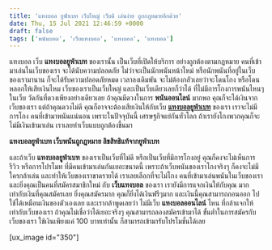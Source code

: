 ```yaml
---
title: 'แทงบอล ยูฟ่าเบท เว็บใหญ่ เว็บดี เล่นง่าย ถูกกฎหมายอีกด้วย'
date: Thu, 15 Jul 2021 12:46:59 +0000
draft: false
tags: ['พนันบอล', 'เว็บแทงบอล', 'แทงบอล', 'แทงบอล']
---
```


แทงบอล เว็บ **แทงบอลยูฟ่าเบท** ของเรานั้น เป็นเว็บที่เปิดให้บริการ อย่างถูกต้องตามกฎหมาย คนที่เข้ามาเล่นในเว็บของเรา จะได้นับความปลอดภัย ไม่ว่าจะเป็นนักพนันหน้าใหม่ หรือนักพนันที่อยู่ในเว็บของเรามานาน ก็จะได้รับความปลอดภัยหมด เวลาลงเดิมพัน จะไม่ต้องกลัวเลยว่าจะโดนโกง หรือโดนหลอกให้เสียเงินไหม เว็บของเราเป็นเว็บใหญ่ และเป็นเว็บเดียวเลยก็ว่าได้ ที่ไม่มีการโกงการพนันไหนๆในเว็บ วัดกันที่ดวงเพียงอย่างเดียวเลย ถ้าคุณมีดวงในการ **พนันออนไลน์** มากพอ คุณก็จะได้เงินจากเว็บของเรา แต่ถ้าคุณดวงไม่ดี คุณก็อาจจะต้องเสียเงินให้กับเว็บ [**แทงบอลยูฟ่าเบท**](/archives/) ของเรา เราจะไม่มีการโกง คนที่เข้ามาพนันแน่นอน เพราะในปัจจุบันนี้ เศรษฐกิจแย่กันทั่วโลก ถ้าเรายังโกงพวกคุณก็จะ ไม่มีเงินเข้ามาเล่น เราเลยทำเว็บแบบถูกต้องขึ้นมา

**แทงบอลยูฟ่าเบท เว็บพนันถูกฎหมาย ลิขสิทธิแท้จากยูฟ่าเบท**

และถ้าเว็บ **แทงบอลยูฟ่าเบท** ของเราเป็นเว็บที่ไม่ดี หรือเป็นเว็บที่มีการโกงอยู่ คุณก็คงจะไม่เห็นการรีวิว หรือการโปรโมท ที่มีคนเข้ามาเล่นกันเยอะขนาดนี้ เพราะถ้าเว็บพนันของเราโกงจริงๆ ก็คงจะไม่มีใครกล้าเล่น และทำให้เว็บของเราขาดรายได้ เราเลยเลือกที่จะไม่โกง คนที่เข้ามาเล่นพนันในเว็บของเรา และยิ่งคุณเป็นคนที่สมัครสมาชิกใหม่ กับ **เว็บแทงบอล** ของเรา เรายังมีการแจกเงินให้กับคุณ มากเท่ากับเงินที่คุณสมัครเลย ยิ่งคุณสมัครมาก คุณก็ยิ่งได้เงินฟรีๆมาก และเงินนี้คุณสามารถถอนออก ไปใช้ได้เหมือนเงินของตัวเองเลย และเรากล้าพูดเลยว่า ไม่มีเว็บ **แทงบอลออนไลน์** ไหน ที่กล้าแจกให้เท่ากับเว็บของเรา ถ้าคุณไม่เชื่อว่าได้เยอะจริงๆ คุณสามารถลองสมัครเข้ามาได้ ขั้นต่ำในการสมัครกับเว็บของเรา ใช้เงินเพียงแค่ 100 บาทเท่านั้น ก็สามารถเข้ามารับโปรโมชั่นได้เลย

\[ux\_image id="350"\]